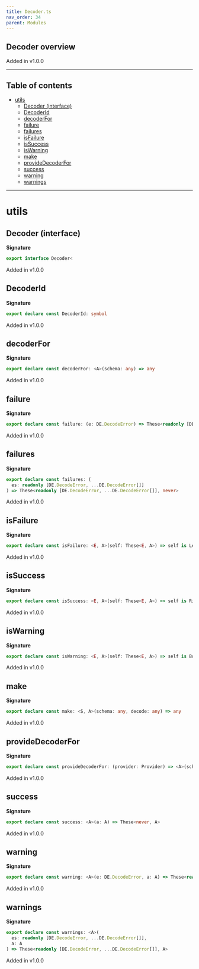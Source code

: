 ```yaml
---
title: Decoder.ts
nav_order: 34
parent: Modules
---
```


## Decoder overview

Added in v1.0.0

---

<h2 class="text-delta">Table of contents</h2>

- [utils](#utils)
  - [Decoder (interface)](#decoder-interface)
  - [DecoderId](#decoderid)
  - [decoderFor](#decoderfor)
  - [failure](#failure)
  - [failures](#failures)
  - [isFailure](#isfailure)
  - [isSuccess](#issuccess)
  - [isWarning](#iswarning)
  - [make](#make)
  - [provideDecoderFor](#providedecoderfor)
  - [success](#success)
  - [warning](#warning)
  - [warnings](#warnings)

---

# utils

## Decoder (interface)

**Signature**

```ts
export interface Decoder<
```

Added in v1.0.0

## DecoderId

**Signature**

```ts
export declare const DecoderId: symbol
```

Added in v1.0.0

## decoderFor

**Signature**

```ts
export declare const decoderFor: <A>(schema: any) => any
```

Added in v1.0.0

## failure

**Signature**

```ts
export declare const failure: (e: DE.DecodeError) => These<readonly [DE.DecodeError, ...DE.DecodeError[]], never>
```

Added in v1.0.0

## failures

**Signature**

```ts
export declare const failures: (
  es: readonly [DE.DecodeError, ...DE.DecodeError[]]
) => These<readonly [DE.DecodeError, ...DE.DecodeError[]], never>
```

Added in v1.0.0

## isFailure

**Signature**

```ts
export declare const isFailure: <E, A>(self: These<E, A>) => self is Left<E>
```

Added in v1.0.0

## isSuccess

**Signature**

```ts
export declare const isSuccess: <E, A>(self: These<E, A>) => self is Right<A>
```

Added in v1.0.0

## isWarning

**Signature**

```ts
export declare const isWarning: <E, A>(self: These<E, A>) => self is Both<E, A>
```

Added in v1.0.0

## make

**Signature**

```ts
export declare const make: <S, A>(schema: any, decode: any) => any
```

Added in v1.0.0

## provideDecoderFor

**Signature**

```ts
export declare const provideDecoderFor: (provider: Provider) => <A>(schema: any) => any
```

Added in v1.0.0

## success

**Signature**

```ts
export declare const success: <A>(a: A) => These<never, A>
```

Added in v1.0.0

## warning

**Signature**

```ts
export declare const warning: <A>(e: DE.DecodeError, a: A) => These<readonly [DE.DecodeError, ...DE.DecodeError[]], A>
```

Added in v1.0.0

## warnings

**Signature**

```ts
export declare const warnings: <A>(
  es: readonly [DE.DecodeError, ...DE.DecodeError[]],
  a: A
) => These<readonly [DE.DecodeError, ...DE.DecodeError[]], A>
```

Added in v1.0.0
